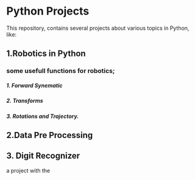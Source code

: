 # Python Projects
This repository, contains several projects about various topics in Python, like:

## 1.Robotics in Python
### some usefull functions for robotics;
##### 1. Forward Synematic
##### 2. Transforms
##### 3. Rotations and Trajectory.

## 2.Data Pre Processing

## 3. Digit Recognizer
a project with the 
